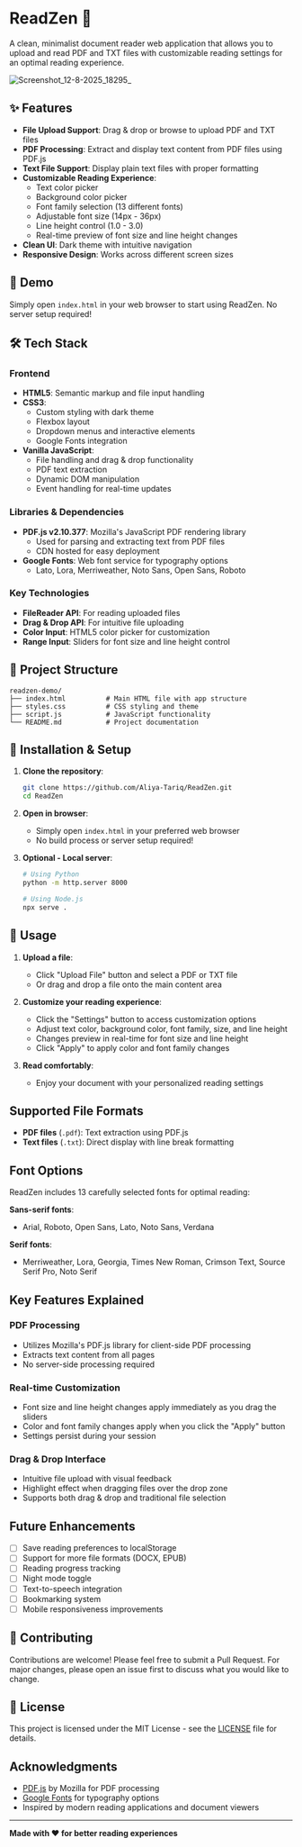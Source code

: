 # ReadZen 📖

A clean, minimalist document reader web application that allows you to upload and read PDF and TXT files with customizable reading settings for an optimal reading experience.

![Screenshot_12-8-2025_18295_](https://github.com/user-attachments/assets/a7ac673c-d280-4411-8aad-0bad01737ddb)


## ✨ Features

- **File Upload Support**: Drag & drop or browse to upload PDF and TXT files
- **PDF Processing**: Extract and display text content from PDF files using PDF.js
- **Text File Support**: Display plain text files with proper formatting
- **Customizable Reading Experience**:
  - Text color picker
  - Background color picker  
  - Font family selection (13 different fonts)
  - Adjustable font size (14px - 36px)
  - Line height control (1.0 - 3.0)
  - Real-time preview of font size and line height changes
- **Clean UI**: Dark theme with intuitive navigation
- **Responsive Design**: Works across different screen sizes

## 🚀 Demo

Simply open `index.html` in your web browser to start using ReadZen. No server setup required!

## 🛠️ Tech Stack

### Frontend
- **HTML5**: Semantic markup and file input handling
- **CSS3**: 
  - Custom styling with dark theme
  - Flexbox layout
  - Dropdown menus and interactive elements
  - Google Fonts integration
- **Vanilla JavaScript**: 
  - File handling and drag & drop functionality
  - PDF text extraction
  - Dynamic DOM manipulation
  - Event handling for real-time updates

### Libraries & Dependencies
- **PDF.js v2.10.377**: Mozilla's JavaScript PDF rendering library
  - Used for parsing and extracting text from PDF files
  - CDN hosted for easy deployment
- **Google Fonts**: Web font service for typography options
  - Lato, Lora, Merriweather, Noto Sans, Open Sans, Roboto

### Key Technologies
- **FileReader API**: For reading uploaded files
- **Drag & Drop API**: For intuitive file uploading
- **Color Input**: HTML5 color picker for customization
- **Range Input**: Sliders for font size and line height control

## 📁 Project Structure

```
readzen-demo/
├── index.html          # Main HTML file with app structure
├── styles.css          # CSS styling and theme
├── script.js           # JavaScript functionality
└── README.md           # Project documentation
```

## 🔧 Installation & Setup

1. **Clone the repository**:
   ```bash
   git clone https://github.com/Aliya-Tariq/ReadZen.git
   cd ReadZen
   ```

2. **Open in browser**:
   - Simply open `index.html` in your preferred web browser
   - No build process or server setup required!

3. **Optional - Local server**:
   ```bash
   # Using Python
   python -m http.server 8000
   
   # Using Node.js
   npx serve .
   ```

## 📱 Usage

1. **Upload a file**:
   - Click "Upload File" button and select a PDF or TXT file
   - Or drag and drop a file onto the main content area

2. **Customize your reading experience**:
   - Click the "Settings" button to access customization options
   - Adjust text color, background color, font family, size, and line height
   - Changes preview in real-time for font size and line height
   - Click "Apply" to apply color and font family changes

3. **Read comfortably**:
   - Enjoy your document with your personalized reading settings

##  Supported File Formats

- **PDF files** (`.pdf`): Text extraction using PDF.js
- **Text files** (`.txt`): Direct display with line break formatting

##  Font Options

ReadZen includes 13 carefully selected fonts for optimal reading:

**Sans-serif fonts**:
- Arial, Roboto, Open Sans, Lato, Noto Sans, Verdana

**Serif fonts**:
- Merriweather, Lora, Georgia, Times New Roman, Crimson Text, Source Serif Pro, Noto Serif

##  Key Features Explained

### PDF Processing
- Utilizes Mozilla's PDF.js library for client-side PDF processing
- Extracts text content from all pages
- No server-side processing required

### Real-time Customization
- Font size and line height changes apply immediately as you drag the sliders
- Color and font family changes apply when you click the "Apply" button
- Settings persist during your session

### Drag & Drop Interface
- Intuitive file upload with visual feedback
- Highlight effect when dragging files over the drop zone
- Supports both drag & drop and traditional file selection

##  Future Enhancements

- [ ] Save reading preferences to localStorage
- [ ] Support for more file formats (DOCX, EPUB)
- [ ] Reading progress tracking
- [ ] Night mode toggle
- [ ] Text-to-speech integration
- [ ] Bookmarking system
- [ ] Mobile responsiveness improvements

## 🤝 Contributing

Contributions are welcome! Please feel free to submit a Pull Request. For major changes, please open an issue first to discuss what you would like to change.

## 📄 License

This project is licensed under the MIT License - see the [LICENSE](LICENSE) file for details.

##  Acknowledgments

- [PDF.js](https://github.com/mozilla/pdf.js) by Mozilla for PDF processing
- [Google Fonts](https://fonts.google.com) for typography options
- Inspired by modern reading applications and document viewers

---

**Made with ❤️ for better reading experiences**
